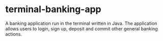 # terminal-banking-app
A banking application run in the terminal written in Java. The application allows users to login, sign up, deposit and commit other general banking actions.
